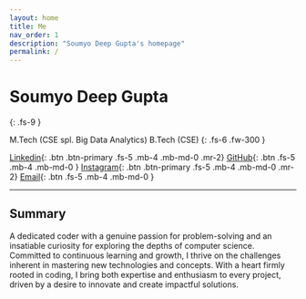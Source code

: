```yaml
---
layout: home
title: Me
nav_order: 1
description: "Soumyo Deep Gupta's homepage"
permalink: /
---
```


# Soumyo Deep Gupta
{: .fs-9 }

M.Tech (CSE spl. Big Data Analytics)  B.Tech (CSE)
{: .fs-6 .fw-300 }

[Linkedin][linkedin]{: .btn .btn-primary .fs-5 .mb-4 .mb-md-0 .mr-2}
[GitHub][github]{: .btn .fs-5 .mb-4 .mb-md-0 }
[Instagram][instagram]{: .btn .btn-primary .fs-5 .mb-4 .mb-md-0 .mr-2}
[Email][email]{: .btn .fs-5 .mb-4 .mb-md-0 }

---

## Summary
A dedicated coder with a genuine passion for problem-solving and an insatiable curiosity for exploring the depths of computer science. Committed to continuous learning and growth, I thrive on the challenges inherent in mastering new technologies and concepts. With a heart firmly rooted in coding, I bring both expertise and enthusiasm to every project, driven by a desire to innovate and create impactful solutions.

[linkedin]: https://linkedin.com/in/soumyodeepgupta
[github]: https://github.com/d33pster
[instagram]: https://instagram.com/blipdipp
[email]: mailto:deep.main.ac@gmail.com
